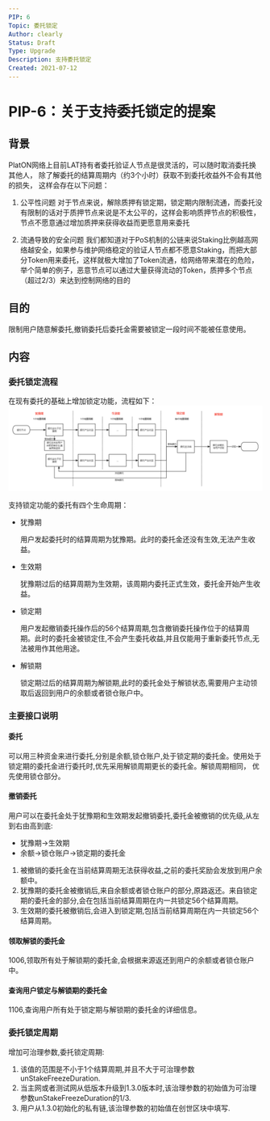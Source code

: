 ```yaml
---
PIP: 6
Topic: 委托锁定
Author: clearly
Status: Draft 
Type: Upgrade
Description: 支持委托锁定
Created: 2021-07-12
---
```



# PIP-6：关于支持委托锁定的提案

## 背景
PlatON网络上目前LAT持有者委托验证人节点是很灵活的，可以随时取消委托换其他人， 除了解委托的结算周期内（约3个小时）获取不到委托收益外不会有其他的损失， 这样会存在以下问题：

1. 公平性问题
对于节点来说，解除质押有锁定期，锁定期内限制流通，而委托没有限制的话对于质押节点来说是不太公平的，这样会影响质押节点的积极性，节点不愿意通过增加质押来获得收益而更愿意用来委托

2. 流通导致的安全问题
我们都知道对于PoS机制的公链来说Staking比例越高网络越安全，如果参与维护网络稳定的验证人节点都不愿意Staking，而把大部分Token用来委托，这样就极大增加了Token流通，给网络带来潜在的危险，举个简单的例子，恶意节点可以通过大量获得流动的Token，质押多个节点（超过2/3）来达到控制网络的目的


## 目的
限制用户随意解委托,撤销委托后委托金需要被锁定一段时间不能被任意使用。

## 内容

### 委托锁定流程
在现有委托的基础上增加锁定功能，流程如下：
![委托锁定](./images/委托锁定-ch.png "委托锁定流程")

支持锁定功能的委托有四个生命周期：

- 犹豫期

  用户发起委托时的结算周期为犹豫期。此时的委托金还没有生效,无法产生收益。

- 生效期

  犹豫期过后的结算周期为生效期，该周期内委托正式生效，委托金开始产生收益。

- 锁定期

  用户发起撤销委托操作后的56个结算周期,包含撤销委托操作位于的结算周期。此时的委托金被锁定住,不会产生委托收益,并且仅能用于重新委托节点,无法被用作其他用途。

- 解锁期

  锁定期过后的结算周期为解锁期,此时的委托金处于解锁状态,需要用户主动领取后返回到用户的余额或者锁仓账户中。

### 主要接口说明
#### 委托  
可以用三种资金来进行委托,分别是余额,锁仓账户,处于锁定期的委托金。使用处于锁定期的委托金进行委托时,优先采用解锁周期更长的委托金。解锁周期相同， 优先使用锁仓部分。

#### 撤销委托  
用户可以在委托金处于犹豫期和生效期发起撤销委托,委托金被撤销的优先级,从左到右由高到底:
  - 犹豫期->生效期
  - 余额->锁仓账户->锁定期的委托金

1. 被撤销的委托金在当前结算周期无法获得收益,之前的委托奖励会发放到用户余额中。
2. 犹豫期的委托金被撤销后,来自余额或者锁仓账户的部分,原路返还。来自锁定期的委托金的部分,会在包括当前结算周期在内一共锁定56个结算周期。
3. 生效期的委托被撤销后,会进入到锁定期,包括当前结算周期在内一共锁定56个结算周期。

#### 领取解锁的委托金  
1006,领取所有处于解锁期的委托金,会根据来源返还到用户的余额或者锁仓账户中。

#### 查询用户锁定与解锁期的委托金
1106,查询用户所有处于锁定期与解锁期的委托金的详细信息。


### 委托锁定周期
增加可治理参数,委托锁定周期:
1. 该值的范围是不小于1个结算周期,并且不大于可治理参数unStakeFreezeDuration.
2. 当主网或者测试网从低版本升级到1.3.0版本时,该治理参数的初始值为可治理参数unStakeFreezeDuration的1/3.
3. 用户从1.3.0初始化的私有链,该治理参数的初始值在创世区块中填写.



